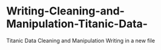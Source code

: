# Writing-Cleaning-and-Manipulation-Titanic-Data-
Titanic Data Cleaning and Manipulation Writing in a new file
